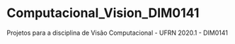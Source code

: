 # Computacional_Vision_DIM0141
Projetos para a disciplina de Visão Computacional - UFRN 2020.1 - DIM0141
